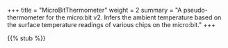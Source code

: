 +++
title = "MicroBitThermometer"
weight = 2
summary = "A pseudo-thermometer for the micro:bit v2. Infers the ambient temperature based on the surface temperature readings of various chips on the micro:bit."
+++

{{% stub %}}